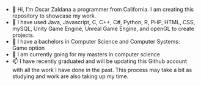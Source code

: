 - 👋 Hi, I’m Oscar Zaldana a programmer from California. I am creating this repository to showcase my work.
- 👀 I have used Java, Javascript, C, C++, C#, Python, R, PHP, HTML, CSS, mySQL, Unity Game Engine, Unreal Game Engine, and openGL to create projects. 
- 🌱 I have a bachelors in Computer Science and Computer Systems: Game option
- 💞️ I am currently going for my masters in computer science 
- 📫 I have recently graduated and will be updating this Github account with all the work I have done in the past. This process may take a bit as studying and work are also taking up my time.

<!---
OscarZaldana-Portfolio/OscarZaldana-Portfolio is a ✨ special ✨ repository because its `README.md` (this file) appears on your GitHub profile.
You can click the Preview link to take a look at your changes.
--->
